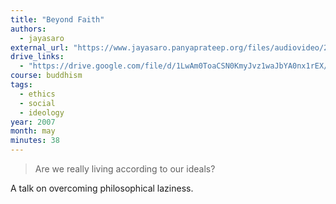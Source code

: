 ```yaml
---
title: "Beyond Faith"
authors:
  - jayasaro
external_url: "https://www.jayasaro.panyaprateep.org/files/audiovideo/2554/000065/2550.05.06%20Beyond%20Faith.mp3"
drive_links:
  - "https://drive.google.com/file/d/1LwAm0ToaCSN0KmyJvz1waJbYA0nx1rEX/view?usp=drivesdk"
course: buddhism
tags:
  - ethics
  - social
  - ideology
year: 2007
month: may
minutes: 38
---
```


> Are we really living according to our ideals?

A talk on overcoming philosophical laziness.
